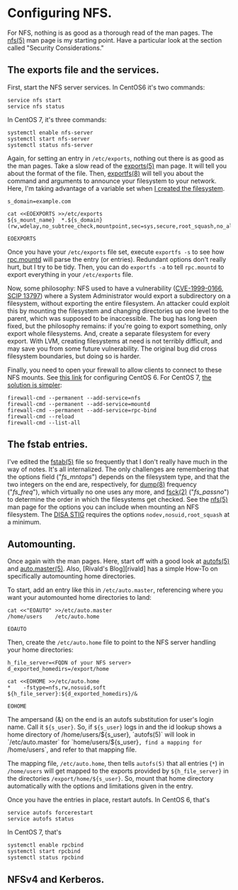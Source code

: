 # Configuring NFS.

For NFS, nothing is as good as a thorough read of the man pages. The [nfs(5)][nfs5] man page is my starting point. Have a particular look at the section called "Security Considerations."

[nfs5]: http://linux.die.net/man/5/nfs


## The exports file and the services.

First, start the NFS server services. In CentOS6 it's two commands:

```
service nfs start
service nfs status

```


In CentOS 7, it's three commands:

```
systemctl enable nfs-server
systemctl start nfs-server
systemctl status nfs-server

```


Again, for setting an entry in `/etc/exports`, nothing out there is as good as the man pages. Take a slow read of the [exports(5)][exports5] man page. It will tell you about the format of the file. Then, [exportfs(8)][exportfs8] will tell you about the command and arguments to announce your filesystem to your network. Here, I'm taking advantage of a variable set when [I created the filesystem][01lvmluks].

```
s_domain=example.com

cat <<EOEXPORTS >>/etc/exports
${s_mount_name}  *.${s_domain}(rw,wdelay,no_subtree_check,mountpoint,sec=sys,secure,root_squash,no_all_squash)

EOEXPORTS

```


Once you have your `/etc/exports` file set, execute `exportfs -s` to see how [rpc.mountd][mountd8] will parse the entry (or entries). Redundant options don't really hurt, but I try to be tidy. Then, you can do `exportfs -a` to tell `rpc.mountd` to export everything in your `/etc/exports` file.

Now, some philosophy: NFS used to have a vulnerability ([CVE-1999-0166][cve19990166], [SCIP 13797][scip13797]) where a System Administrator would export a subdirectory on a filesystem, without exporting the entire filesystem. An attacker could exploit this by mounting the filesystem and changing directories up one level to the parent, which was supposed to be inaccessible. The bug has long been fixed, but the philosophy remains: if you're going to export something, only export whole filesystems. And, create a separate filesystem for every export. With LVM, creating filesystems at need is not terribly difficult, and may save you from some future vulnerability. The original bug did cross filesystem boundaries, but doing so is harder.

Finally, you need to open your firewall to allow clients to connect to these NFS mounts. See [this link][linuxconfig] for configuring CentOS 6. For CentOS 7, [the solution is simpler][stackexchange]:

```
firewall-cmd --permanent --add-service=nfs
firewall-cmd --permanent --add-service=mountd
firewall-cmd --permanent --add-service=rpc-bind
firewall-cmd --reload
firewall-cmd --list-all

```



[exports5]: http://linux.die.net/man/5/exports
[exportfs8]: http://linux.die.net/man/8/exportfs
[01lvmluks]: https://github.com/dafydd2277/systemAdmin/blob/master/filesystems/01_lvm_and_luks.md
[mountd8]: http://linux.die.net/man/8/mountd
[cve19990166]: https://web.nvd.nist.gov/view/vuln/detail?vulnId=CVE-1999-0166
[scip13797]: http://www.scip.ch/en/?vuldb.13797
[linuxconfig]:  http://linuxconfig.org/how-to-configure-nfs-on-linux
[stackexchange]: http://unix.stackexchange.com/questions/243756/nfs-servers-and-firewalld/243863

## The fstab entries.

I've edited the [fstab(5)][fstab5] file so frequently that I don't really have much in the way of notes. It's all internalized. The only challenges are remembering that the options field ("*fs_mntops*") depends on the filesystem type, and that the two integers on the end are, respectively, for [dump(8)][dump8] frequency ("*fs_freq*"), which virtually no one uses any more, and [fsck(2)][fsck2] ("*fs_passno*") to determine the order in which the filesystems get checked. See the [nfs(5)][nfs5] man page for the options you can include when mounting an NFS filesystem. The [DISA STIG][disastig] requires the options `nodev,nosuid,root_squash` at a minimum.

[fstab5]: http://linux.die.net/man/5/fstab
[dump8]: http://linux.die.net/man/8/dump
[fsck2]: http://linux.die.net/man/2/fsck
[disastig]: http://iase.disa.mil/stigs/Pages/index.aspx



## Automounting.

Once again with the man pages. Here, start off with a good look at [autofs(5)][autofs5] and [auto.master(5)][automaster5]. Also, [Rivald's Blog][rivald] has a simple How-To on specifically automounting home directories.

To start, add an entry like this in `/etc/auto.master`, referencing where you want your automounted home directories to land:

```
cat <<"EOAUTO" >>/etc/auto.master
/home/users    /etc/auto.home

EOAUTO

```

Then, create the `/etc/auto.home` file to point to the NFS server handling your home directories:

```
h_file_server=<FQDN of your NFS server>
d_exported_homedirs=/export/home

cat <<EOHOME >>/etc/auto.home
*    -fstype=nfs,rw,nosuid,soft    ${h_file_server}:${d_exported_homedirs}/&

EOHOME

```

The ampersand (&) on the end is an autofs substitution for user's login name. Call it `${s_user}`. So, if `${s_user}` logs in and the id lookup shows a home directory of /home/users/${s_user}, `autofs(5)` will look in `/etc/auto.master` for `home/users/${s_user}`, find a mapping for `/home/users`, and refer to that mapping file.

The mapping file, `/etc/auto.home`, then tells `autofs(5)` that all entries (`*`) in `/home/users` will get mapped to the exports provided by `${h_file_server}` in the directories `/export/home/${s_user}`. So, mount that home directory automatically with the options and limitations given in the entry.

Once you have the entries in place, restart autofs. In CentOS 6, that's

```
service autofs forcerestart
service autofs status

```

In CentOS 7, that's

```
systemctl enable rpcbind
systemctl start rpcbind
systemctl status rpcbind

```

[autofs5]: http://linux.die.net/man/5/autofs
[automaster5]: http://linux.die.net/man/5/auto.master


## NFSv4 and Kerberos.

